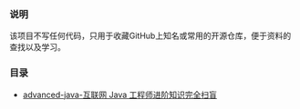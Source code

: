 ### 说明

该项目不写任何代码，只用于收藏GitHub上知名或常用的开源仓库，便于资料的查找以及学习。

### 目录
- [advanced-java-互联网 Java 工程师进阶知识完全扫盲](https://github.com/doocs/advanced-java)
